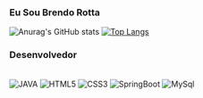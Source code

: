 ### Eu Sou Brendo Rotta

![Anurag's GitHub stats](https://github-readme-stats.vercel.app/api?username=BrendoRotta&show_icons=true&theme=merko)
[![Top Langs](https://github-readme-stats.vercel.app/api/top-langs/?username=BrendoRotta&layout=compact)](https://github.com/anuraghazra/github-readme-stats)

### Desenvolvedor

<div style = "display: inline_block"><br/>
    <img alt = "JAVA" aling="center" src="https://img.shields.io/badge/Java-ED8B00?style=for-the-badge&logo=java&logoColor=white">
    <img alt = "HTML5" aling="center" src="https://img.shields.io/badge/HTML5-E34F26?style=for-the-badge&logo=html5&logoColor=white">
    <img alt = "CSS3" aling="center" src="https://img.shields.io/badge/CSS3-1572B6?style=for-the-badge&logo=css3&logoColor=white">
    <img alt = "SpringBoot" aling="center" src="https://img.shields.io/badge/Spring-6DB33F?style=for-the-badge&logo=spring&logoColor=white">
    <img alt = "MySql" aling="center" src="https://img.shields.io/badge/MySQL-00000F?style=for-the-badge&logo=mysql&logoColor=white">

</div>


